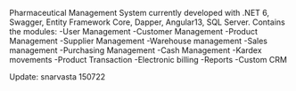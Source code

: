 Pharmaceutical Management System currently developed with .NET 6, Swagger, Entity Framework Core, Dapper, Angular13, SQL Server.
Contains the modules:
-User Management
-Customer Management
-Product Management
-Supplier Management
-Warehouse management
-Sales management
-Purchasing Management
-Cash Management
-Kardex movements
-Product Transaction
-Electronic billing
-Reports
-Custom CRM

Update: snarvasta 150722
